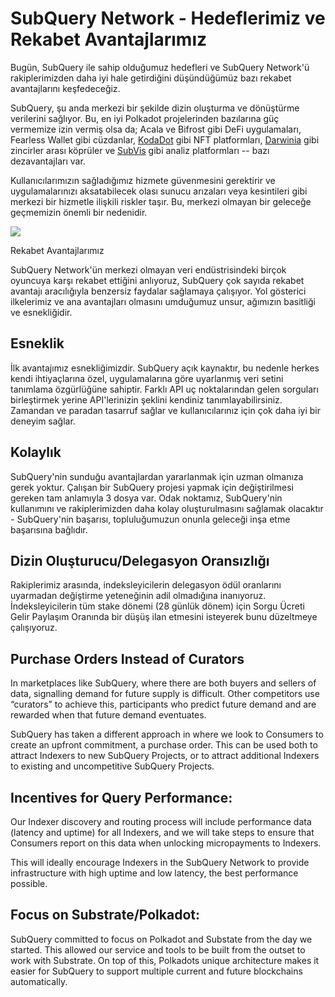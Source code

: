 # SubQuery Network - Hedeflerimiz ve Rekabet Avantajlarımız

Bugün, SubQuery ile sahip olduğumuz hedefleri ve SubQuery Network'ü rakiplerimizden daha iyi hale getirdiğini düşündüğümüz bazı rekabet avantajlarını keşfedeceğiz.

SubQuery, şu anda merkezi bir şekilde dizin oluşturma ve dönüştürme verilerini sağlıyor. Bu, en iyi Polkadot projelerinden bazılarına güç vermemize izin vermiş olsa da; Acala ve Bifrost gibi DeFi uygulamaları, Fearless Wallet gibi cüzdanlar, [KodaDot](https://kodadot.xyz/) gibi NFT platformları, [Darwinia](https://explorer.subquery.network/subquery/darwinia-network/darwinia) gibi zincirler arası köprüler ve [SubVis](https://subvis.io/) gibi analiz platformları -- bazı dezavantajları var.

Kullanıcılarımızın sağladığımız hizmete güvenmesini gerektirir ve uygulamalarınızı aksatabilecek olası sunucu arızaları veya kesintileri gibi merkezi bir hizmetle ilişkili riskler taşır. Bu, merkezi olmayan bir geleceğe geçmemizin önemli bir nedenidir.

![](https://miro.medium.com/max/868/1*CPksnN9_jyMGQ0sSbiJvDQ.png)

Rekabet Avantajlarımız

SubQuery Network'ün merkezi olmayan veri endüstrisindeki birçok oyuncuya karşı rekabet ettiğini anlıyoruz, SubQuery çok sayıda rekabet avantajı aracılığıyla benzersiz faydalar sağlamaya çalışıyor. Yol gösterici ilkelerimiz ve ana avantajları olmasını umduğumuz unsur, ağımızın basitliği ve esnekliğidir.

## Esneklik

İlk avantajımız esnekliğimizdir. SubQuery açık kaynaktır, bu nedenle herkes kendi ihtiyaçlarına özel, uygulamalarına göre uyarlanmış veri setini tanımlama özgürlüğüne sahiptir. Farklı API uç noktalarından gelen sorguları birleştirmek yerine API'lerinizin şeklini kendiniz tanımlayabilirsiniz. Zamandan ve paradan tasarruf sağlar ve kullanıcılarınız için çok daha iyi bir deneyim sağlar.

## Kolaylık

SubQuery'nin sunduğu avantajlardan yararlanmak için uzman olmanıza gerek yoktur. Çalışan bir SubQuery projesi yapmak için değiştirilmesi gereken tam anlamıyla 3 dosya var. Odak noktamız, SubQuery'nin kullanımını ve rakiplerimizden daha kolay oluşturulmasını sağlamak olacaktır - SubQuery'nin başarısı, topluluğumuzun onunla geleceği inşa etme başarısına bağlıdır.

## Dizin Oluşturucu/Delegasyon Oransızlığı

Rakiplerimiz arasında, indeksleyicilerin delegasyon ödül oranlarını uyarmadan değiştirme yeteneğinin adil olmadığına inanıyoruz. İndeksleyicilerin tüm stake dönemi (28 günlük dönem) için Sorgu Ücreti Gelir Paylaşım Oranında bir düşüş ilan etmesini isteyerek bunu düzeltmeye çalışıyoruz.

## Purchase Orders Instead of Curators

In marketplaces like SubQuery, where there are both buyers and sellers of data, signalling demand for future supply is difficult. Other competitors use “curators” to achieve this, participants who predict future demand and are rewarded when that future demand eventuates.

SubQuery has taken a different approach in where we look to Consumers to create an upfront commitment, a purchase order. This can be used both to attract Indexers to new SubQuery Projects, or to attract additional Indexers to existing and uncompetitive SubQuery Projects.

## Incentives for Query Performance:

Our Indexer discovery and routing process will include performance data (latency and uptime) for all Indexers, and we will take steps to ensure that Consumers report on this data when unlocking micropayments to Indexers.

This will ideally encourage Indexers in the SubQuery Network to provide infrastructure with high uptime and low latency, the best performance possible.

## Focus on Substrate/Polkadot:

SubQuery committed to focus on Polkadot and Substate from the day we started. This allowed our service and tools to be built from the outset to work with Substrate. On top of this, Polkadots unique architecture makes it easier for SubQuery to support multiple current and future blockchains automatically.
